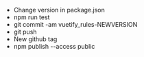 - Change version in package.json
- npm run test
- git commit -am vuetify_rules-NEWVERSION
- git push
- New github tag
- npm publish --access public